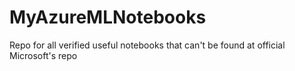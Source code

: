 # MyAzureMLNotebooks
Repo for all verified useful notebooks that can't be found at official Microsoft's repo
